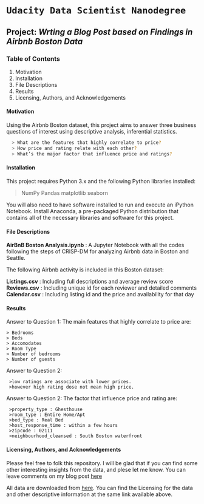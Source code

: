 # `Udacity Data Scientist Nanodegree`

## Project: _Wrting a Blog Post based on Findings in Airbnb Boston Data_

### Table of Contents
 1. Motivation
 2. Installation
 3. File Descriptions
 4. Results
 5. Licensing, Authors, and Acknowledgements

#### Motivation

Using the Airbnb Boston dataset, this project aims to answer three business questions of interest using descriptive analysis, inferential statistics.
 ``` sh
   > What are the features that highly correlate to price? 
   > How price and rating relate with each other?
   > What’s the major factor that influence price and ratings?
 ```
 
#### Installation

This project requires Python 3.x and the following Python libraries installed:

>NumPy
>Pandas
>matplotlib
>seaborn

You will also need to have software installed to run and execute an iPython Notebook.
Install Anaconda, a pre-packaged Python distribution that contains all of the necessary libraries and software for this project.

#### File Descriptions

**AirBnB Boston Analysis.ipynb** : A Jupyter Notebook with all the codes following the steps of CRISP-DM for analyzing Airbnb data in Boston and Seattle.

The following Airbnb activity is included in this Boston dataset:

**Listings.csv** : Including full descriptions and average review score
**Reviews.csv** :  Including unique id for each reviewer and detailed comments
**Calendar.csv** : Including listing id and the price and availability for that day


#### Results
Answer to Question 1:
The main features that highly correlate to price are:
 ```
 > Bedrooms
 > Beds
 > Accomodates
 > Room Type
 > Number of bedrooms
 > Number of guests
```
Answer to Question 2:
```
 >low ratings are associate with lower prices.
 >however high rating dose not mean high price.
```
Answer to Question 2:
The factor that influence price and rating are:
```
 >property_type : Ghesthouse
 >room_type : Entire Home/Apt
 >bed_type : Real Bed
 >host_response_time : within a few hours
 >zipcode : 02111
 >neighbourhood_cleansed : South Boston waterfront
```
#### Licensing, Authors, and Acknowledgements
Please feel free to folk this repository. I will be glad that if you can find some other interesting insights from the data, and plese let me know. You can leave comments on my blog post [here](https://medium.com/@divyams962/here-is-the-detail-analysis-of-airbnb-boston-data-set-b7acb616a9dc)

All data are downloaded from [here](https://www.kaggle.com/airbnb/boston). You can find the Licensing for the data and other descriptive information at the same link  available above.